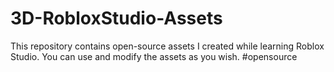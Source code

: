 # 3D-RobloxStudio-Assets
This repository contains open-source assets I created while learning Roblox Studio.
You can use and modify the assets as you wish. #opensource
